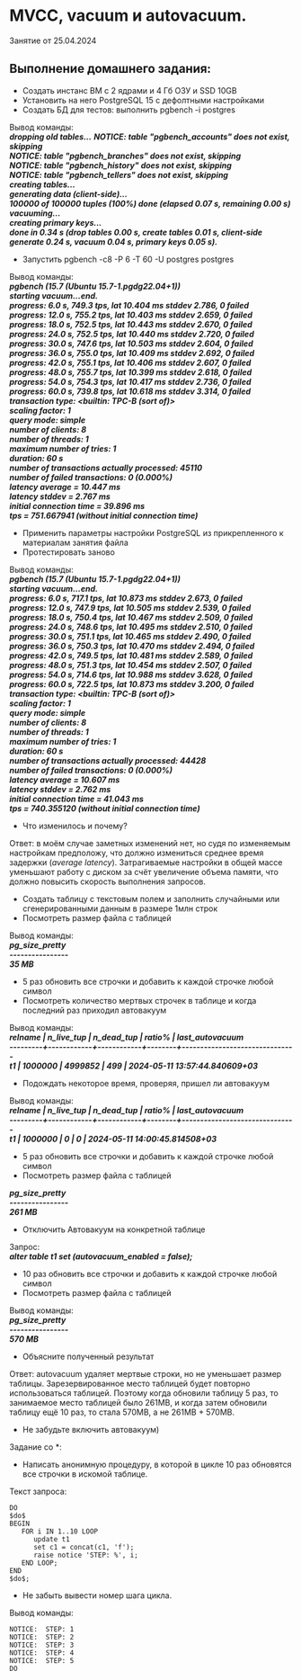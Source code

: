 # MVCC, vacuum и autovacuum. 

Занятие от 25.04.2024

## Выполнение домашнего задания:

 - Создать инстанс ВМ с 2 ядрами и 4 Гб ОЗУ и SSD 10GB
 - Установить на него PostgreSQL 15 с дефолтными настройками
 - Создать БД для тестов: выполнить pgbench -i postgres

Вывод команды:\
***dropping old tables...***
***NOTICE:  table "pgbench_accounts" does not exist, skipping***\
***NOTICE:  table "pgbench_branches" does not exist, skipping***\
***NOTICE:  table "pgbench_history" does not exist, skipping***\
***NOTICE:  table "pgbench_tellers" does not exist, skipping***\
***creating tables...***\
***generating data (client-side)...***\
***100000 of 100000 tuples (100%) done (elapsed 0.07 s, remaining 0.00 s)***\
***vacuuming...***\
***creating primary keys...***\
***done in 0.34 s (drop tables 0.00 s, create tables 0.01 s, client-side generate 0.24 s, vacuum 0.04 s, primary keys 0.05 s).***

 - Запустить pgbench -c8 -P 6 -T 60 -U postgres postgres

Вывод команды:\
***pgbench (15.7 (Ubuntu 15.7-1.pgdg22.04+1))***\
***starting vacuum...end.***\
***progress: 6.0 s, 749.3 tps, lat 10.404 ms stddev 2.786, 0 failed***\
***progress: 12.0 s, 755.2 tps, lat 10.403 ms stddev 2.659, 0 failed***\
***progress: 18.0 s, 752.5 tps, lat 10.443 ms stddev 2.670, 0 failed***\
***progress: 24.0 s, 752.5 tps, lat 10.440 ms stddev 2.720, 0 failed***\
***progress: 30.0 s, 747.6 tps, lat 10.503 ms stddev 2.604, 0 failed***\
***progress: 36.0 s, 755.0 tps, lat 10.409 ms stddev 2.692, 0 failed***\
***progress: 42.0 s, 755.1 tps, lat 10.406 ms stddev 2.607, 0 failed***\
***progress: 48.0 s, 755.7 tps, lat 10.399 ms stddev 2.618, 0 failed***\
***progress: 54.0 s, 754.3 tps, lat 10.417 ms stddev 2.736, 0 failed***\
***progress: 60.0 s, 739.8 tps, lat 10.618 ms stddev 3.314, 0 failed***\
***transaction type: <builtin: TPC-B (sort of)>***\
***scaling factor: 1***\
***query mode: simple***\
***number of clients: 8***\
***number of threads: 1***\
***maximum number of tries: 1***\
***duration: 60 s***\
***number of transactions actually processed: 45110***\
***number of failed transactions: 0 (0.000%)***\
***latency average = 10.447 ms***\
***latency stddev = 2.767 ms***\
***initial connection time = 39.896 ms***\
***tps = 751.667941 (without initial connection time)***

 - Применить параметры настройки PostgreSQL из прикрепленного к материалам занятия файла
 - Протестировать заново

Вывод команды:\
***pgbench (15.7 (Ubuntu 15.7-1.pgdg22.04+1))***\
***starting vacuum...end.***\
***progress: 6.0 s, 717.1 tps, lat 10.873 ms stddev 2.673, 0 failed***\
***progress: 12.0 s, 747.9 tps, lat 10.505 ms stddev 2.539, 0 failed***\
***progress: 18.0 s, 750.4 tps, lat 10.467 ms stddev 2.509, 0 failed***\
***progress: 24.0 s, 748.6 tps, lat 10.495 ms stddev 2.510, 0 failed***\
***progress: 30.0 s, 751.1 tps, lat 10.465 ms stddev 2.490, 0 failed***\
***progress: 36.0 s, 750.3 tps, lat 10.470 ms stddev 2.494, 0 failed***\
***progress: 42.0 s, 749.5 tps, lat 10.481 ms stddev 2.589, 0 failed***\
***progress: 48.0 s, 751.3 tps, lat 10.454 ms stddev 2.507, 0 failed***\
***progress: 54.0 s, 714.6 tps, lat 10.988 ms stddev 3.628, 0 failed***\
***progress: 60.0 s, 722.5 tps, lat 10.873 ms stddev 3.200, 0 failed***\
***transaction type: <builtin: TPC-B (sort of)>***\
***scaling factor: 1***\
***query mode: simple***\
***number of clients: 8***\
***number of threads: 1***\
***maximum number of tries: 1***\
***duration: 60 s***\
***number of transactions actually processed: 44428***\
***number of failed transactions: 0 (0.000%)***\
***latency average = 10.607 ms***\
***latency stddev = 2.762 ms***\
***initial connection time = 41.043 ms***\
***tps = 740.355120 (without initial connection time)***

 - Что изменилось и почему?

Ответ: в моём случае заметных изменений нет, но судя по изменяемым настройкам предположу, что должно измениться среднее время задержки (*average latency*). Затрагиваемые настройки в общей массе уменьшают работу с диском за счёт увеличение объема памяти, что должно повысить скорость выполнения запросов.

 - Создать таблицу с текстовым полем и заполнить случайными или сгенерированными данным в размере 1млн строк
 - Посмотреть размер файла с таблицей

Вывод команды:\
***pg_size_pretty***\
***----------------***\
***35 MB***

 - 5 раз обновить все строчки и добавить к каждой строчке любой символ
 - Посмотреть количество мертвых строчек в таблице и когда последний раз приходил автовакуум

Вывод команды:\
***relname | n_live_tup | n_dead_tup | ratio% |        last_autovacuum***\
***---------+------------+------------+--------+-------------------------------***\
***t1      |    1000000 |    4999852 |    499 | 2024-05-11 13:57:44.840609+03***

 - Подождать некоторое время, проверяя, пришел ли автовакуум

Вывод команды:\
 ***relname | n_live_tup | n_dead_tup | ratio% |        last_autovacuum***\
***---------+------------+------------+--------+-------------------------------***\
 ***t1      |    1000000 |          0 |      0 | 2024-05-11 14:00:45.814508+03***

 - 5 раз обновить все строчки и добавить к каждой строчке любой символ
 - Посмотреть размер файла с таблицей

***pg_size_pretty***\
***----------------***\
***261 MB***

 - Отключить Автовакуум на конкретной таблице

Запрос:\
***alter table t1 set (autovacuum_enabled = false);***

 - 10 раз обновить все строчки и добавить к каждой строчке любой символ
 - Посмотреть размер файла с таблицей

Вывод команды:\
***pg_size_pretty***\
***----------------***\
***570 MB***

 - Объясните полученный результат

Ответ: autovacuum удаляет мертвые строки, но не уменьшает размер таблицы. Зарезервированное место таблицей будет повторно использоваться таблицей. Поэтому когда обновили таблицу 5 раз, то занимаемое место таблицей было 261МВ, и когда затем обновили таблицу ещё 10 раз, то стала 570МВ, а не 261МВ + 570МВ.

 - Не забудьте включить автовакуум)

Задание со *:

 - Написать анонимную процедуру, в которой в цикле 10 раз обновятся все строчки в искомой таблице.

Текст запроса:
```
DO
$do$
BEGIN
   FOR i IN 1..10 LOOP
      update t1
      set c1 = concat(c1, 'f');
      raise notice 'STEP: %', i;
   END LOOP;
END
$do$;
```
 - Не забыть вывести номер шага цикла.

Вывод команды:
```
NOTICE:  STEP: 1
NOTICE:  STEP: 2
NOTICE:  STEP: 3
NOTICE:  STEP: 4
NOTICE:  STEP: 5
DO
```